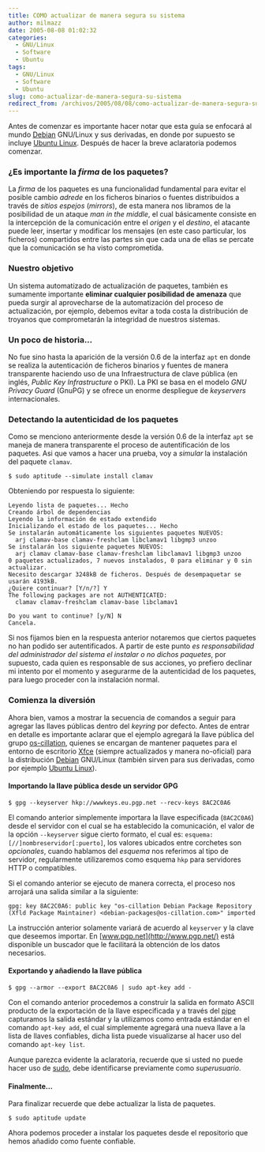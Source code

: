 ```yaml
---
title: COMO actualizar de manera segura su sistema
author: milmazz
date: 2005-08-08 01:02:32
categories:
  - GNU/Linux
  - Software
  - Ubuntu
tags:
  - GNU/Linux
  - Software
  - Ubuntu
slug: como-actualizar-de-manera-segura-su-sistema
redirect_from: /archivos/2005/08/08/como-actualizar-de-manera-segura-su-sistema/
---
```


Antes de comenzar es importante hacer notar que esta guía se enfocará al mundo [Debian](http://www.debian.org/) GNU/Linux y sus derivadas, en donde por supuesto se incluye [Ubuntu Linux](http://www.ubuntulinux.org/). Después de hacer la breve aclaratoria podemos comenzar.

### ¿Es importante la _firma_ de los paquetes?

La _firma_ de los paquetes es una funcionalidad fundamental para evitar el posible cambio _adrede_ en los ficheros binarios o fuentes distribuidos a través de _sitios espejos_ (_mirrors_), de esta manera nos libramos de la posibilidad de un ataque _man in the middle_, el cual básicamente consiste en la intercepción de la comunicación entre el _origen_ y el _destino_, el atacante puede leer, insertar y modificar los mensajes (en este caso particular, los ficheros) compartidos entre las partes sin que cada una de ellas se percate que la comunicación se ha visto comprometida.

### Nuestro objetivo

Un sistema automatizado de actualización de paquetes, también es sumamente importante **eliminar cualquier posibilidad de amenaza** que pueda surgir al aprovecharse de la automatización del proceso de actualización, por ejemplo, debemos evitar a toda costa la distribución de troyanos que comprometarán la integridad de nuestros sistemas.

### Un poco de historia...

No fue sino hasta la aparición de la versión 0.6 de la interfaz `apt` en donde se realiza la autenticación de ficheros binarios y fuentes de manera transparente haciendo uso de una Infraestructura de clave pública (en inglés, _Public Key Infrastructure_ o PKI). La PKI se basa en el modelo _GNU Privacy Guard_ (GnuPG) y se ofrece un enorme despliegue de _keyservers_ internacionales.

### Detectando la autenticidad de los paquetes

Como se menciono anteriormente desde la versión 0.6 de la interfaz `apt` se maneja de manera transparente el proceso de autentificación de los paquetes. Asi que vamos a hacer una prueba, voy a _simular_ la instalación del paquete `clamav`.

    $ sudo aptitude --simulate install clamav

Obteniendo por respuesta lo siguiente:

    Leyendo lista de paquetes... Hecho
    Creando árbol de dependencias
    Leyendo la información de estado extendido
    Inicializando el estado de los paquetes... Hecho
    Se instalarán automáticamente los siguientes paquetes NUEVOS:
      arj clamav-base clamav-freshclam libclamav1 libgmp3 unzoo
    Se instalarán los siguiente paquetes NUEVOS:
      arj clamav clamav-base clamav-freshclam libclamav1 libgmp3 unzoo
    0 paquetes actualizados, 7 nuevos instalados, 0 para eliminar y 0 sin actualizar.
    Necesito descargar 3248kB de ficheros. Después de desempaquetar se usarán 4193kB.
    ¿Quiere continuar? [Y/n/?] Y
    The following packages are not AUTHENTICATED:
      clamav clamav-freshclam clamav-base libclamav1

    Do you want to continue? [y/N] N
    Cancela.

Si nos fijamos bien en la respuesta anterior notaremos que ciertos paquetes no han podido ser autentificados. A partir de este punto _es responsabilidad del administrador del sistema el instalar o no dichos paquetes_, por supuesto, cada quien es responsable de sus acciones, yo prefiero declinar mi intento por el momento y asegurarme de la autenticidad de los paquetes, para luego proceder con la instalación normal.

### Comienza la diversión

Ahora bien, vamos a mostrar la secuencia de comandos a seguir para agregar las llaves públicas dentro del _keyring_ por defecto. Antes de entrar en detalle es importante aclarar que el ejemplo agregará la llave pública del grupo [os-cillation](http://www.os-cillation.de), quienes se encargan de mantener paquetes para el entorno de escritorio [Xfce](http://www.xfce.org/) (siempre actualizados y manera no-oficial) para la distribución [Debian](http://www.debian.org/) GNU/Linux (también sirven para sus derivadas, como por ejemplo [Ubuntu Linux](http://www.ubuntulinux.org/)).

#### Importando la llave pública desde un servidor GPG

    $ gpg --keyserver hkp://wwwkeys.eu.pgp.net --recv-keys 8AC2C0A6

El comando anterior simplemente importara la llave especificada (`8AC2C0A6`) desde el servidor con el cual se ha establecido la comunicación, el valor de la opción `--keyserver` sigue cierto formato, el cual es: `esquema:[//]nombreservidor[:puerto]`, los valores ubicados entre corchetes son _opcionales_, cuando hablamos del _esquema_ nos referimos al tipo de servidor, regularmente utilizaremos como esquema `hkp` para servidores HTTP o compatibles.

Si el comando anterior se ejecuto de manera correcta, el proceso nos arrojará una salida similar a la siguiente:

    gpg: key 8AC2C0A6: public key "os-cillation Debian Package Repository
    (Xfld Package Maintainer) <debian-packages@os-cillation.com>" imported

La instrucción anterior solamente variará de acuerdo al `keyserver` y la  clave que deseemos importar. En [www.pgp.net](http://www.pgp.net/) está disponible un buscador que le facilitará la obtención de los datos necesarios.

#### Exportando y añadiendo la llave pública

    $ gpg --armor --export 8AC2C0A6 | sudo apt-key add -

Con el comando anterior procedemos a construir la salida en formato ASCII producto de la exportación de la llave especificada y a través del [pipe](http://www.faqs.org/docs/bashman/bashref_17.html) capturamos la salida estándar y la utilizamos como entrada estándar en el comando `apt-key add`, el cual simplemente agregará una nueva llave a la lista de llaves confiables, dicha lista puede visualizarse al hacer uso del comando `apt-key list`.

Aunque parezca evidente la aclaratoria, recuerde que si usted no puede hacer uso de [sudo](/article/2005/05/03/es-necesario-activar-la-cuenta-root-en-ubuntu/), debe identificarse previamente como _superusuario_.

#### Finalmente...

Para finalizar recuerde que debe actualizar la lista de paquetes.

    $ sudo aptitude update

Ahora podemos proceder a instalar los paquetes desde el repositorio que hemos añadido como fuente confiable.
